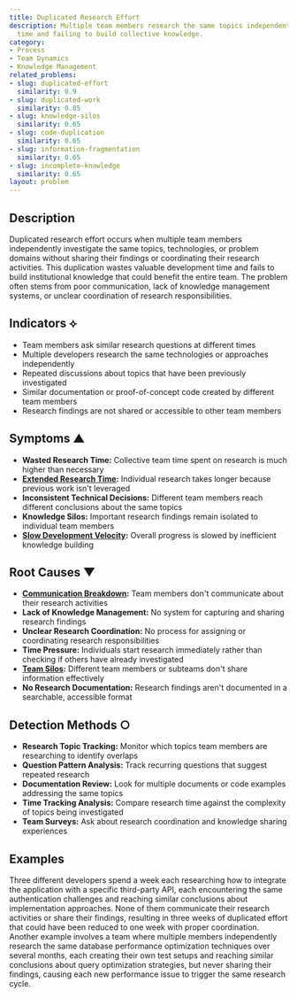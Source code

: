 ```yaml
---
title: Duplicated Research Effort
description: Multiple team members research the same topics independently, wasting
  time and failing to build collective knowledge.
category:
- Process
- Team Dynamics
- Knowledge Management
related_problems:
- slug: duplicated-effort
  similarity: 0.9
- slug: duplicated-work
  similarity: 0.85
- slug: knowledge-silos
  similarity: 0.65
- slug: code-duplication
  similarity: 0.65
- slug: information-fragmentation
  similarity: 0.65
- slug: incomplete-knowledge
  similarity: 0.65
layout: problem
---
```


## Description

Duplicated research effort occurs when multiple team members independently investigate the same topics, technologies, or problem domains without sharing their findings or coordinating their research activities. This duplication wastes valuable development time and fails to build institutional knowledge that could benefit the entire team. The problem often stems from poor communication, lack of knowledge management systems, or unclear coordination of research responsibilities.

## Indicators ⟡

- Team members ask similar research questions at different times
- Multiple developers research the same technologies or approaches independently
- Repeated discussions about topics that have been previously investigated
- Similar documentation or proof-of-concept code created by different team members
- Research findings are not shared or accessible to other team members

## Symptoms ▲

- **Wasted Research Time:** Collective team time spent on research is much higher than necessary
- **[Extended Research Time](extended-research-time.md):** Individual research takes longer because previous work isn't leveraged
- **Inconsistent Technical Decisions:** Different team members reach different conclusions about the same topics
- **Knowledge Silos:** Important research findings remain isolated to individual team members
- **[Slow Development Velocity](slow-development-velocity.md):** Overall progress is slowed by inefficient knowledge building

## Root Causes ▼

- **[Communication Breakdown](communication-breakdown.md):** Team members don't communicate about their research activities
- **Lack of Knowledge Management:** No system for capturing and sharing research findings
- **Unclear Research Coordination:** No process for assigning or coordinating research responsibilities
- **Time Pressure:** Individuals start research immediately rather than checking if others have already investigated
- **[Team Silos](team-silos.md):** Different team members or subteams don't share information effectively
- **No Research Documentation:** Research findings aren't documented in a searchable, accessible format

## Detection Methods ○

- **Research Topic Tracking:** Monitor which topics team members are researching to identify overlaps
- **Question Pattern Analysis:** Track recurring questions that suggest repeated research
- **Documentation Review:** Look for multiple documents or code examples addressing the same topics
- **Time Tracking Analysis:** Compare research time against the complexity of topics being investigated
- **Team Surveys:** Ask about research coordination and knowledge sharing experiences

## Examples

Three different developers spend a week each researching how to integrate the application with a specific third-party API, each encountering the same authentication challenges and reaching similar conclusions about implementation approaches. None of them communicate their research activities or share their findings, resulting in three weeks of duplicated effort that could have been reduced to one week with proper coordination. Another example involves a team where multiple members independently research the same database performance optimization techniques over several months, each creating their own test setups and reaching similar conclusions about query optimization strategies, but never sharing their findings, causing each new performance issue to trigger the same research cycle.